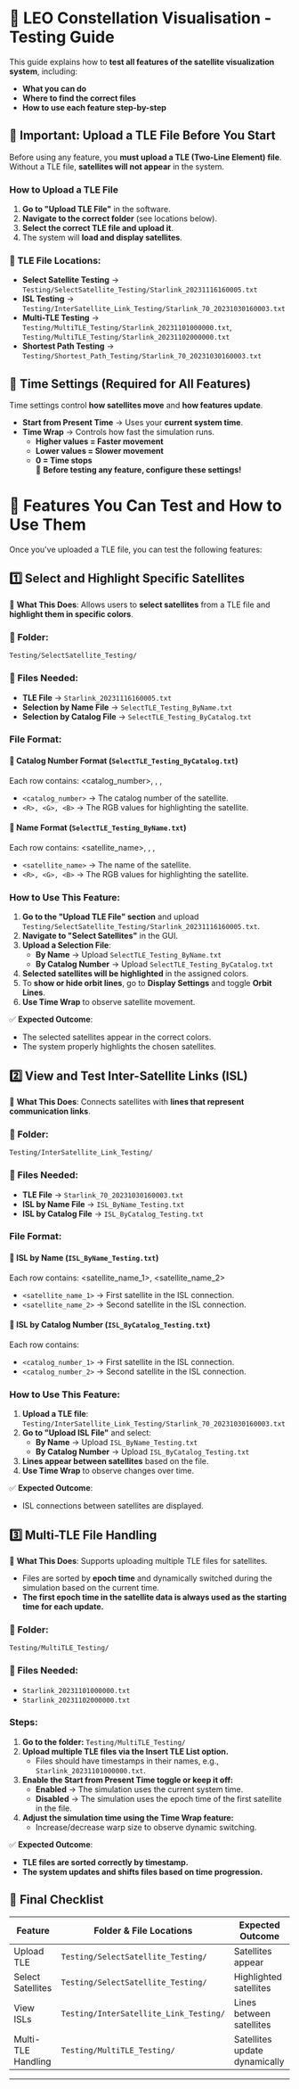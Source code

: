 # 📌 LEO Constellation Visualisation - Testing Guide

This guide explains how to **test all features of the satellite visualization system**, including:

- **What you can do**
- **Where to find the correct files**
- **How to use each feature step-by-step**

## 🔹 Important: Upload a TLE File Before You Start

Before using any feature, you **must upload a TLE (Two-Line Element) file**. Without a TLE file, **satellites will not appear** in the system.

### How to Upload a TLE File

1. **Go to "Upload TLE File"** in the software.
2. **Navigate to the correct folder** (see locations below).
3. **Select the correct TLE file and upload it**.
4. The system will **load and display satellites**.

### 📂 TLE File Locations:

- **Select Satellite Testing** → `Testing/SelectSatellite_Testing/Starlink_20231116160005.txt`
- **ISL Testing** → `Testing/InterSatellite_Link_Testing/Starlink_70_20231030160003.txt`
- **Multi-TLE Testing** → `Testing/MultiTLE_Testing/Starlink_20231101000000.txt`, `Testing/MultiTLE_Testing/Starlink_20231102000000.txt`
- **Shortest Path Testing** → `Testing/Shortest_Path_Testing/Starlink_70_20231030160003.txt`

## 🔹 Time Settings (Required for All Features)

Time settings control **how satellites move** and **how features update**.

- **Start from Present Time** → Uses your **current system time**.
- **Time Wrap** → Controls how fast the simulation runs.
  - **Higher values = Faster movement**
  - **Lower values = Slower movement**
  - **0 = Time stops**  
    📌 **Before testing any feature, configure these settings!**

# 🚀 Features You Can Test and How to Use Them

Once you've uploaded a TLE file, you can test the following features:

## 1️⃣ Select and Highlight Specific Satellites

📌 **What This Does**: Allows users to **select satellites** from a TLE file and **highlight them in specific colors**.

### 📂 Folder:

`Testing/SelectSatellite_Testing/`

### 📄 Files Needed:

- **TLE File** → `Starlink_20231116160005.txt`
- **Selection by Name File** → `SelectTLE_Testing_ByName.txt`
- **Selection by Catalog File** → `SelectTLE_Testing_ByCatalog.txt`

### **File Format:**

#### 📌 Catalog Number Format (`SelectTLE_Testing_ByCatalog.txt`)

Each row contains: <catalog_number>, , ,

- `<catalog_number>` → The catalog number of the satellite.
- `<R>, <G>, <B>` → The RGB values for highlighting the satellite.

#### 📌 Name Format (`SelectTLE_Testing_ByName.txt`)

Each row contains: <satellite_name>, , ,

- `<satellite_name>` → The name of the satellite.
- `<R>, <G>, <B>` → The RGB values for highlighting the satellite.

### How to Use This Feature:

1. **Go to the "Upload TLE File" section** and upload `Testing/SelectSatellite_Testing/Starlink_20231116160005.txt`.
2. **Navigate to "Select Satellites"** in the GUI.
3. **Upload a Selection File**:
   - **By Name** → Upload `SelectTLE_Testing_ByName.txt`
   - **By Catalog Number** → Upload `SelectTLE_Testing_ByCatalog.txt`
4. **Selected satellites will be highlighted** in the assigned colors.
5. To **show or hide orbit lines**, go to **Display Settings** and toggle **Orbit Lines**.
6. **Use Time Wrap** to observe satellite movement.

✅ **Expected Outcome**:

- The selected satellites appear in the correct colors.
- The system properly highlights the chosen satellites.

## 2️⃣ View and Test Inter-Satellite Links (ISL)

📌 **What This Does**: Connects satellites with **lines that represent communication links**.

### 📂 Folder:

`Testing/InterSatellite_Link_Testing/`

### 📄 Files Needed:

- **TLE File** → `Starlink_70_20231030160003.txt`
- **ISL by Name File** → `ISL_ByName_Testing.txt`
- **ISL by Catalog File** → `ISL_ByCatalog_Testing.txt`

### **File Format:**

#### 📌 ISL by Name (`ISL_ByName_Testing.txt`)

Each row contains: <satellite_name_1>, <satellite_name_2>

- `<satellite_name_1>` → First satellite in the ISL connection.
- `<satellite_name_2>` → Second satellite in the ISL connection.

#### 📌 ISL by Catalog Number (`ISL_ByCatalog_Testing.txt`)

Each row contains:

- `<catalog_number_1>` → First satellite in the ISL connection.
- `<catalog_number_2>` → Second satellite in the ISL connection.

### How to Use This Feature:

1. **Upload a TLE file**: `Testing/InterSatellite_Link_Testing/Starlink_70_20231030160003.txt`
2. **Go to "Upload ISL File"** and select:
   - **By Name** → Upload `ISL_ByName_Testing.txt`
   - **By Catalog Number** → Upload `ISL_ByCatalog_Testing.txt`
3. **Lines appear between satellites** based on the file.
4. **Use Time Wrap** to observe changes over time.

✅ **Expected Outcome**:

- ISL connections between satellites are displayed.

## 3️⃣ Multi-TLE File Handling

📌 **What This Does**: Supports uploading multiple TLE files for satellites.

- Files are sorted by **epoch time** and dynamically switched during the simulation based on the current time.
- **The first epoch time in the satellite data is always used as the starting time for each update.**

### 📂 Folder:

`Testing/MultiTLE_Testing/`

### 📄 Files Needed:

- `Starlink_20231101000000.txt`
- `Starlink_20231102000000.txt`

### **Steps**:

1. **Go to the folder:** `Testing/MultiTLE_Testing/`
2. **Upload multiple TLE files via the Insert TLE List option.**
   - Files should have timestamps in their names, e.g., `Starlink_20231101000000.txt`.
3. **Enable the Start from Present Time toggle or keep it off:**
   - **Enabled** → The simulation uses the current system time.
   - **Disabled** → The simulation uses the epoch time of the first satellite in the file.
4. **Adjust the simulation time using the Time Wrap feature:**
   - Increase/decrease warp size to observe dynamic switching.

✅ **Expected Outcome**:

- **TLE files are sorted correctly by timestamp.**
- **The system updates and shifts files based on time progression.**

## 📝 Final Checklist

| Feature            | Folder & File Locations                | Expected Outcome              |
| ------------------ | -------------------------------------- | ----------------------------- |
| Upload TLE         | `Testing/SelectSatellite_Testing/`     | Satellites appear             |
| Select Satellites  | `Testing/SelectSatellite_Testing/`     | Highlighted satellites        |
| View ISLs          | `Testing/InterSatellite_Link_Testing/` | Lines between satellites      |
| Multi-TLE Handling | `Testing/MultiTLE_Testing/`            | Satellites update dynamically |

---
